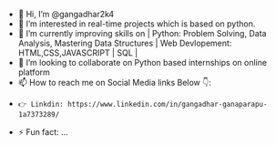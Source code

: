 - 👋 Hi, I’m @gangadhar2k4
- 👀 I’m interested in real-time projects which is based on python.
- 🌱 I’m currently improving skills on | Python: Problem Solving, Data Analysis, Mastering Data Structures | Web Devlopement: HTML,CSS,JAVASCRIPT | SQL | 
- 💞️ I’m looking to collaborate on Python based internships on online platform
- 📫 How to reach me on Social Media links Below 👇:
-     👉 Linkdin: https://www.linkedin.com/in/gangadhar-ganaparapu-1a7373289/
- ⚡ Fun fact: ...
<!---
gangadhar2k4/gangadhar2k4 is a ✨ special ✨ repository because its `README.md` (this file) appears on your GitHub profile.
You can click the Preview link to take a look at your changes.
--->
